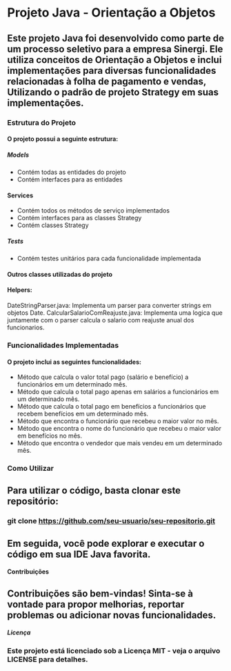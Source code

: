 # Projeto Java - Orientação a Objetos
## Este projeto Java foi desenvolvido como parte de um processo seletivo para a empresa Sinergi. Ele utiliza conceitos de Orientação a Objetos e inclui implementações para diversas funcionalidades relacionadas à folha de pagamento e vendas, Utilizando o padrão de projeto Strategy em suas implementações.

### Estrutura do Projeto
#### O projeto possui a seguinte estrutura:

##### Models
* Contém todas as entidades do projeto
* Contém interfaces para as entidades
  
#### Services
* Contém todos os métodos de serviço implementados
* Contém interfaces para as classes Strategy
* Contém classes Strategy
  
##### Tests
* Contém testes unitários para cada funcionalidade implementada

#### Outros classes utilizadas do projeto

#### Helpers:
DateStringParser.java: Implementa um parser para converter strings em objetos Date.
CalcularSalarioComReajuste.java: Implementa uma logica que juntamente com o parser calcula o salario com reajuste anual dos funcionarios.

### Funcionalidades Implementadas
#### O projeto inclui as seguintes funcionalidades:

* Método que calcula o valor total pago (salário e benefício) a funcionários em um determinado mês.
* Método que calcula o total pago apenas em salários a funcionários em um determinado mês.
* Método que calcula o total pago em benefícios a funcionários que recebem benefícios em um determinado mês.
* Método que encontra o funcionário que recebeu o maior valor no mês.
* Método que encontra o nome do funcionário que recebeu o maior valor em benefícios no mês.
* Método que encontra o vendedor que mais vendeu em um determinado mês.


### Como Utilizar
## Para utilizar o código, basta clonar este repositório:

### git clone https://github.com/seu-usuario/seu-repositorio.git
## Em seguida, você pode explorar e executar o código em sua IDE Java favorita.

#### Contribuições
## Contribuições são bem-vindas! Sinta-se à vontade para propor melhorias, reportar problemas ou adicionar novas funcionalidades.

##### Licença
### Este projeto está licenciado sob a Licença MIT - veja o arquivo LICENSE para detalhes.